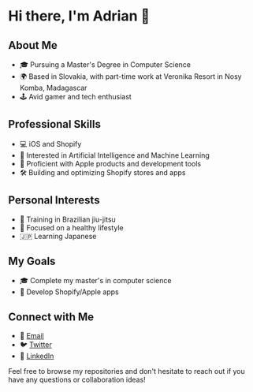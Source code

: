 # Hi there, I'm Adrian 👋

## About Me
- 🎓 Pursuing a Master's Degree in Computer Science
- 🌍 Based in Slovakia, with part-time work at Veronika Resort in Nosy Komba, Madagascar
- 🕹️ Avid gamer and tech enthusiast

## Professional Skills
- 💻 iOS and Shopify
- 🧠 Interested in Artificial Intelligence and Machine Learning
- 🍏 Proficient with Apple products and development tools
- 🛠️ Building and optimizing Shopify stores and apps

## Personal Interests
- 🥋 Training in Brazilian jiu-jitsu
- 💪 Focused on a healthy lifestyle 
- 🇯🇵 Learning Japanese

## My Goals
- 🎓 Complete my master's in computer science
- 🚀 Develop Shopify/Apple apps

## Connect with Me
- 📧 [Email](mailto:adrian.somor2@gmail.com)
- 🐦 [Twitter](https://twitter.com/adriansomor)
- 🔗 [LinkedIn](https://www.linkedin.com/in/adrian-somor/)

Feel free to browse my repositories and don't hesitate to reach out if you have any questions or collaboration ideas!

